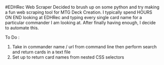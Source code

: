 #EDHRec Web Scraper
Decided to brush up on some python and try making a fun web scraping tool for MTG Deck Creation. I typically spend HOURS ON END looking at EDHRec and typing every single card name for a particular commander I am looking at. After finally having enough, I decide to automate this. 

To Do : 
1) Take in commander name / url from command line then perform search and return cards in a text file
2) Set up to return card names from nested CSS selectors
